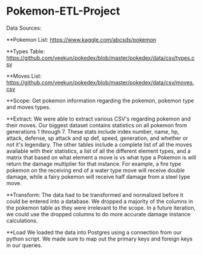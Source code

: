 # Pokemon-ETL-Project
Data Sources:

**Pokemon List: https://www.kaggle.com/abcsds/pokemon

**Types Table: https://github.com/veekun/pokedex/blob/master/pokedex/data/csv/types.csv

**Moves List: https://github.com/veekun/pokedex/blob/master/pokedex/data/csv/moves.csv

**Scope: Get pokemon information regarding the pokemon, pokemon type and moves types.

**Extract: We were able to extract various CSV's regarding pokemon and their moves. Our biggest dataset contains statistics on all pokemon from generations 1 through 7. These stats include index number, name, hp, attack, defense, sp attack and sp def, speed, generation, and whether or not it's legendary. The other tables include a complete list of all the moves available with their statistics, a list of all the different element types, and a matrix that based on what element a move is vs what type a Pokemon is will return the damage multiplier for that instance. For example, a fire type pokemon on the receiving end of a water type move will receive double damage, while a fairy pokemon will receive half damage from a steel type move.

**Transform: The data had to be transformed and normalized before it could be entered into a database. We dropped a majority of the columns in the pokemon table as they were irrelevant to the scope. In a future iteration, we could use the dropped columns to do more accurate damage instance calculations.

**Load We loaded the data into Postgres using a connection from our python script. We made sure to map out the primary keys and foreign keys in our queries.

